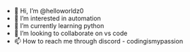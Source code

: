 - 👋 Hi, I’m @helloworldz0
- 👀 I’m interested in automation
- 🌱 I’m currently learning python
- 💞️ I’m looking to collaborate on vs code
- 📫 How to reach me through discord - codingismypassion

<!---
helloworldz0/helloworldz0 is a ✨ special ✨ repository because its `README.md` (this file) appears on your GitHub profile.
You can click the Preview link to take a look at your changes.
--->
